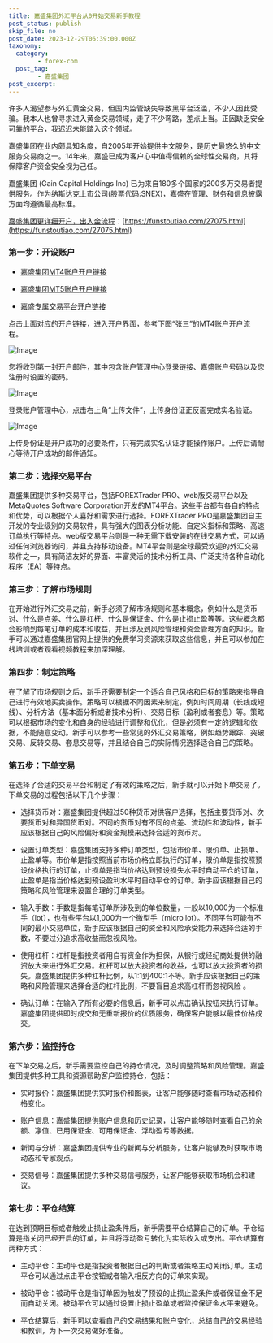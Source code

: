 ```yaml
---
title: 嘉盛集团外汇平台从0开始交易新手教程
post_status: publish
skip_file: no
post_date: 2023-12-29T06:39:00.000Z
taxonomy:
  category:
        - forex-com
  post_tag:
        - 嘉盛集团
post_excerpt: 
---
```

许多人渴望参与外汇黄金交易，但国内监管缺失导致黑平台泛滥，不少人因此受骗。我本人也曾寻求进入黄金交易领域，走了不少弯路，差点上当。正因缺乏安全可靠的平台，我迟迟未能踏入这个领域。

嘉盛集团在业内颇具知名度，自2005年开始提供中文服务，是历史最悠久的中文服务交易商之一。14年来，嘉盛已成为客户心中值得信赖的全球性交易商，其将保障客户资金安全视为己任。

嘉盛集团 (Gain Capital Holdings Inc) 已为来自180多个国家的200多万交易者提供服务。作为纳斯达克上市公司(股票代码:SNEX)，嘉盛在管理、财务和信息披露方面均遵循最高标准。

[嘉盛集团更详细开户，出入金流程](https://funstoutiao.com/27075.html)：[https://funstoutiao.com/27075.html](https://funstoutiao.com/27075.html)

### 第一步：开设账户

* [嘉盛集团MT4账户开户链接](https://s.ssgg.net/jsmt4)

* [嘉盛集团MT5账户开户链接](https://s.ssgg.net/jsmt5)

* [嘉盛专属交易平台开户链接](https://s.ssgg.net/js)

点击上面对应的开户链接，进入开户界面，参考下图“张三”的MT4账户开户流程。

![Image](https://prod-files-secure.s3.us-west-2.amazonaws.com/39ed1227-6d7d-4570-be36-9ccd4a2c4241/7a167aea-686b-400d-af59-4e18eb607a40/640.png?X-Amz-Algorithm=AWS4-HMAC-SHA256&X-Amz-Content-Sha256=UNSIGNED-PAYLOAD&X-Amz-Credential=ASIAZI2LB466ZOJDJSS7%2F20251006%2Fus-west-2%2Fs3%2Faws4_request&X-Amz-Date=20251006T221309Z&X-Amz-Expires=3600&X-Amz-Security-Token=IQoJb3JpZ2luX2VjEP7%2F%2F%2F%2F%2F%2F%2F%2F%2F%2FwEaCXVzLXdlc3QtMiJHMEUCIQD1cwvzoqu1aRUk3nVVfMkRVi8fDMVT9viN8DdL2qgsTAIgbwsslz0msEVBbAMPAPmdJPDbPGAVhxGyF5PffR1HZzQqiAQIl%2F%2F%2F%2F%2F%2F%2F%2F%2F%2F%2FARAAGgw2Mzc0MjMxODM4MDUiDKq6LISeYNJ53%2Ft1LSrcA7ELFaO2kU7v1R2JjhBXoObz%2F5EapX%2FMGfpP8nAMhyhy2edXrmqy1O4rU%2BuVnVns6fm%2F8J0wGCoTGTQTOWei8S760kWCsIKCXcNAd73Rj7UYrlJ7u5ELtgYGaFCwqNxpyFREQEgudMW7dCmUDKJJbrr5cDg6%2FMM9l0TkUZQP49bO0XqrvbWFTUrY5LtCPhMUMv96xiZuVJd7MkrZv8DwfgxNzai%2Fo37a5agTgZNPb1rOduUdg55Sf5eBjIKevLeDaR0YqgrVZdlZBITkyPUbuhcz15tWQkd13DU9Kvf06kTDKB6cjU7BsFVpdaoN2k40bQKFvddm%2FKcB%2FDZT58GmT2sgrXzzDUMmO4RaqbQkEChwQsuPB0GwAqbIjuaEJ3hOoJm6lcjLeeYzVdFeAlbxNOovdZUT%2FhUJSU9H0pTWosnxRCyXB4yCSa5HOUL%2BWj6WsxFil5P5tot4DisZ81JjsHzgxBdQIf6mzNASaV3vGekIVOUfVAvbGOZ1clPCqkAGW9OLJNpBpyhKgnU2n10PGtaDHHlxi%2BncvZPR4N7iXvUSaYGsQQ%2B4oTHv8UbvGz37MTGK%2B%2FhoJ5eDSGTzyxFY2Uf5zVrzZ%2F2xxZ3hRDwRZ%2BPRbz3mpeaeK9FzOnF7MIP1kMcGOqUBUi3dFtsEp6l7ZOSizqmAPiS50hEmaCvVaueDJrbXXR1oSeF0NrELJO73zvDpgkAVXO54TuVXAcM8SdbTR84H31JggS8tMp0z%2FMIa9Xp4Wj9bIIj0LKmAEgVIiSY4XwWxahk1aisz2Ey4qeMuoJg8iBmmdrV5U%2F8YiCqvrLkfQZVdfkY9hbgdBbJiO%2FFR2b8YmWQcW8dVwpjfwQl%2Bz7SeS1Yh7NoB&X-Amz-Signature=f5518dc04ab63ef42bd5bf1873793b870c3aed60b2ffacb19a1201da946266d3&X-Amz-SignedHeaders=host&x-amz-checksum-mode=ENABLED&x-id=GetObject)

您将收到第一封开户邮件，其中包含账户管理中心登录链接、嘉盛账户号码以及您注册时设置的密码。

![Image](https://prod-files-secure.s3.us-west-2.amazonaws.com/39ed1227-6d7d-4570-be36-9ccd4a2c4241/eaa1c6b3-2877-4284-a0e1-530e222c27fb/image.png?X-Amz-Algorithm=AWS4-HMAC-SHA256&X-Amz-Content-Sha256=UNSIGNED-PAYLOAD&X-Amz-Credential=ASIAZI2LB466ZOJDJSS7%2F20251006%2Fus-west-2%2Fs3%2Faws4_request&X-Amz-Date=20251006T221309Z&X-Amz-Expires=3600&X-Amz-Security-Token=IQoJb3JpZ2luX2VjEP7%2F%2F%2F%2F%2F%2F%2F%2F%2F%2FwEaCXVzLXdlc3QtMiJHMEUCIQD1cwvzoqu1aRUk3nVVfMkRVi8fDMVT9viN8DdL2qgsTAIgbwsslz0msEVBbAMPAPmdJPDbPGAVhxGyF5PffR1HZzQqiAQIl%2F%2F%2F%2F%2F%2F%2F%2F%2F%2F%2FARAAGgw2Mzc0MjMxODM4MDUiDKq6LISeYNJ53%2Ft1LSrcA7ELFaO2kU7v1R2JjhBXoObz%2F5EapX%2FMGfpP8nAMhyhy2edXrmqy1O4rU%2BuVnVns6fm%2F8J0wGCoTGTQTOWei8S760kWCsIKCXcNAd73Rj7UYrlJ7u5ELtgYGaFCwqNxpyFREQEgudMW7dCmUDKJJbrr5cDg6%2FMM9l0TkUZQP49bO0XqrvbWFTUrY5LtCPhMUMv96xiZuVJd7MkrZv8DwfgxNzai%2Fo37a5agTgZNPb1rOduUdg55Sf5eBjIKevLeDaR0YqgrVZdlZBITkyPUbuhcz15tWQkd13DU9Kvf06kTDKB6cjU7BsFVpdaoN2k40bQKFvddm%2FKcB%2FDZT58GmT2sgrXzzDUMmO4RaqbQkEChwQsuPB0GwAqbIjuaEJ3hOoJm6lcjLeeYzVdFeAlbxNOovdZUT%2FhUJSU9H0pTWosnxRCyXB4yCSa5HOUL%2BWj6WsxFil5P5tot4DisZ81JjsHzgxBdQIf6mzNASaV3vGekIVOUfVAvbGOZ1clPCqkAGW9OLJNpBpyhKgnU2n10PGtaDHHlxi%2BncvZPR4N7iXvUSaYGsQQ%2B4oTHv8UbvGz37MTGK%2B%2FhoJ5eDSGTzyxFY2Uf5zVrzZ%2F2xxZ3hRDwRZ%2BPRbz3mpeaeK9FzOnF7MIP1kMcGOqUBUi3dFtsEp6l7ZOSizqmAPiS50hEmaCvVaueDJrbXXR1oSeF0NrELJO73zvDpgkAVXO54TuVXAcM8SdbTR84H31JggS8tMp0z%2FMIa9Xp4Wj9bIIj0LKmAEgVIiSY4XwWxahk1aisz2Ey4qeMuoJg8iBmmdrV5U%2F8YiCqvrLkfQZVdfkY9hbgdBbJiO%2FFR2b8YmWQcW8dVwpjfwQl%2Bz7SeS1Yh7NoB&X-Amz-Signature=3b05f94589a646b88147789a2af88b595d3a041340e7fce60d969f96a00e78b3&X-Amz-SignedHeaders=host&x-amz-checksum-mode=ENABLED&x-id=GetObject)

登录账户管理中心，点击右上角“上传文件”，上传身份证正反面完成实名验证。

![Image](https://prod-files-secure.s3.us-west-2.amazonaws.com/39ed1227-6d7d-4570-be36-9ccd4a2c4241/54090639-09fc-46b4-a135-e0289f707147/image.png?X-Amz-Algorithm=AWS4-HMAC-SHA256&X-Amz-Content-Sha256=UNSIGNED-PAYLOAD&X-Amz-Credential=ASIAZI2LB466ZOJDJSS7%2F20251006%2Fus-west-2%2Fs3%2Faws4_request&X-Amz-Date=20251006T221309Z&X-Amz-Expires=3600&X-Amz-Security-Token=IQoJb3JpZ2luX2VjEP7%2F%2F%2F%2F%2F%2F%2F%2F%2F%2FwEaCXVzLXdlc3QtMiJHMEUCIQD1cwvzoqu1aRUk3nVVfMkRVi8fDMVT9viN8DdL2qgsTAIgbwsslz0msEVBbAMPAPmdJPDbPGAVhxGyF5PffR1HZzQqiAQIl%2F%2F%2F%2F%2F%2F%2F%2F%2F%2F%2FARAAGgw2Mzc0MjMxODM4MDUiDKq6LISeYNJ53%2Ft1LSrcA7ELFaO2kU7v1R2JjhBXoObz%2F5EapX%2FMGfpP8nAMhyhy2edXrmqy1O4rU%2BuVnVns6fm%2F8J0wGCoTGTQTOWei8S760kWCsIKCXcNAd73Rj7UYrlJ7u5ELtgYGaFCwqNxpyFREQEgudMW7dCmUDKJJbrr5cDg6%2FMM9l0TkUZQP49bO0XqrvbWFTUrY5LtCPhMUMv96xiZuVJd7MkrZv8DwfgxNzai%2Fo37a5agTgZNPb1rOduUdg55Sf5eBjIKevLeDaR0YqgrVZdlZBITkyPUbuhcz15tWQkd13DU9Kvf06kTDKB6cjU7BsFVpdaoN2k40bQKFvddm%2FKcB%2FDZT58GmT2sgrXzzDUMmO4RaqbQkEChwQsuPB0GwAqbIjuaEJ3hOoJm6lcjLeeYzVdFeAlbxNOovdZUT%2FhUJSU9H0pTWosnxRCyXB4yCSa5HOUL%2BWj6WsxFil5P5tot4DisZ81JjsHzgxBdQIf6mzNASaV3vGekIVOUfVAvbGOZ1clPCqkAGW9OLJNpBpyhKgnU2n10PGtaDHHlxi%2BncvZPR4N7iXvUSaYGsQQ%2B4oTHv8UbvGz37MTGK%2B%2FhoJ5eDSGTzyxFY2Uf5zVrzZ%2F2xxZ3hRDwRZ%2BPRbz3mpeaeK9FzOnF7MIP1kMcGOqUBUi3dFtsEp6l7ZOSizqmAPiS50hEmaCvVaueDJrbXXR1oSeF0NrELJO73zvDpgkAVXO54TuVXAcM8SdbTR84H31JggS8tMp0z%2FMIa9Xp4Wj9bIIj0LKmAEgVIiSY4XwWxahk1aisz2Ey4qeMuoJg8iBmmdrV5U%2F8YiCqvrLkfQZVdfkY9hbgdBbJiO%2FFR2b8YmWQcW8dVwpjfwQl%2Bz7SeS1Yh7NoB&X-Amz-Signature=9e267551b25e3c0307c70e0bcb93a9d09f8f3c0949c46af5d52edce8c3ba3288&X-Amz-SignedHeaders=host&x-amz-checksum-mode=ENABLED&x-id=GetObject)

上传身份证是开户成功的必要条件，只有完成实名认证才能操作账户。上传后请耐心等待开户成功的邮件通知。

### 第二步：选择交易平台

嘉盛集团提供多种交易平台，包括FOREXTrader PRO、web版交易平台以及MetaQuotes Software Corporation开发的MT4平台。这些平台都有各自的特点和优势，可以根据个人喜好和需求进行选择。FOREXTrader PRO是嘉盛集团自主开发的专业级别的交易软件，具有强大的图表分析功能、自定义指标和策略、高速订单执行等特点。web版交易平台则是一种无需下载安装的在线交易方式，可以通过任何浏览器访问，并且支持移动设备。MT4平台则是全球最受欢迎的外汇交易软件之一，具有简洁友好的界面、丰富灵活的技术分析工具、广泛支持各种自动化程序（EA）等特点。

### 第三步：了解市场规则

在开始进行外汇交易之前，新手必须了解市场规则和基本概念，例如什么是货币对、什么是点差、什么是杠杆、什么是保证金、什么是止损止盈等等。这些概念都会影响到每笔订单的成本和收益，并且涉及到风险管理和资金管理方面的知识。新手可以通过嘉盛集团官网上提供的免费学习资源来获取这些信息，并且可以参加在线培训或者观看视频教程来加深理解。

### 第四步：制定策略

在了解了市场规则之后，新手还需要制定一个适合自己风格和目标的策略来指导自己进行有效地买卖操作。策略可以根据不同因素来制定，例如时间周期（长线或短线）、分析方法（基本面分析或者技术分析）、交易目标（盈利或者套息）等。策略可以根据市场的变化和自身的经验进行调整和优化，但是必须有一定的逻辑和依据，不能随意变动。新手可以参考一些常见的外汇交易策略，例如趋势跟踪、突破交易、反转交易、套息交易等，并且结合自己的实际情况选择适合自己的策略。

### 第五步：下单交易

在选择了合适的交易平台和制定了有效的策略之后，新手就可以开始下单交易了。下单交易的过程包括以下几个步骤：

* 选择货币对：嘉盛集团提供超过50种货币对供客户选择，包括主要货币对、次要货币对和异国货币对。不同的货币对有不同的点差、流动性和波动性，新手应该根据自己的风险偏好和资金规模来选择合适的货币对。

* 设置订单类型：嘉盛集团支持多种订单类型，包括市价单、限价单、止损单、止盈单等。市价单是指按照当前市场价格立即执行的订单，限价单是指按照预设价格执行的订单，止损单是指当价格达到预设损失水平时自动平仓的订单，止盈单是指当价格达到预设盈利水平时自动平仓的订单。新手应该根据自己的策略和风险管理来设置合理的订单类型。

* 输入手数：手数是指每笔订单所涉及到的单位数量，一般以10,000为一个标准手（lot），也有些平台以1,000为一个微型手（micro lot）。不同平台可能有不同的最小交易单位，新手应该根据自己的资金和风险承受能力来选择合适的手数，不要过分追求高收益而忽视风险。

* 使用杠杆：杠杆是指投资者用自有资金作为担保，从银行或经纪商处提供的融资放大来进行外汇交易。杠杆可以放大投资者的收益，也可以放大投资者的损失。嘉盛集团提供多种杠杆比例，从1:1到400:1不等。新手应该根据自己的策略和风险管理来选择合适的杠杆比例，不要盲目追求高杠杆而忽视风险 。

* 确认订单：在输入了所有必要的信息后，新手可以点击确认按钮来执行订单。嘉盛集团提供即时成交和无重新报价的优质服务，确保客户能够以最佳价格成交。

### 第六步：监控持仓

在下单交易之后，新手需要监控自己的持仓情况，及时调整策略和风险管理。嘉盛集团提供多种工具和资源帮助客户监控持仓，包括：

* 实时报价：嘉盛集团提供实时报价和图表，让客户能够随时查看市场动态和价格变化。

* 账户信息：嘉盛集团提供账户信息和历史记录，让客户能够随时查看自己的余额、净值、已用保证金、可用保证金、浮动盈亏等数据。

* 新闻与分析：嘉盛集团提供专业的新闻与分析服务，让客户能够及时获取市场动态和专家观点。

* 交易信号：嘉盛集团提供多种交易信号服务，让客户能够获取市场机会和建议。

### 第七步：平仓结算

在达到预期目标或者触发止损止盈条件后，新手需要平仓结算自己的订单。平仓结算是指关闭已经开启的订单，并且将浮动盈亏转化为实际收入或支出。平仓结算有两种方式：

* 主动平仓：主动平仓是指投资者根据自己的判断或者策略主动关闭订单。主动平仓可以通过点击平仓按钮或者输入相反方向的订单来实现。

* 被动平仓：被动平仓是指订单因为触发了预设的止损止盈条件或者保证金不足而自动关闭。被动平仓可以通过设置止损止盈单或者监控保证金水平来避免。

* 平仓结算后，新手可以查看自己的交易结果和账户变化，总结自己的交易经验和教训，为下一次交易做好准备。